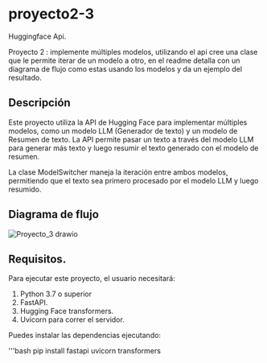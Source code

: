 # proyecto2-3

Huggingface Api.

Proyecto 2 : implemente múltiples modelos, utilizando el api cree una clase que le permite iterar de un modelo a otro, en el readme detalla con un diagrama de flujo como estas usando los modelos y da un ejemplo del resultado.

## Descripción

Este proyecto utiliza la API de Hugging Face para implementar múltiples modelos, como un modelo LLM (Generador de texto) y un modelo de Resumen de texto. La API permite pasar un texto a través del modelo LLM para generar más texto y luego resumir el texto generado con el modelo de resumen.

La clase ModelSwitcher maneja la iteración entre ambos modelos, permitiendo que el texto sea primero procesado por el modelo LLM y luego resumido.

## Diagrama de flujo

![Proyecto_3 drawio](https://github.com/user-attachments/assets/0b2b83c9-4e2d-47ff-adf3-a33a24891320)

## Requisitos.

Para ejecutar este proyecto, el usuario necesitará:

1. Python 3.7 o superior
2. FastAPI.
3. Hugging Face transformers.
4. Uvicorn para correr el servidor.

Puedes instalar las dependencias ejecutando:

'''bash
pip install fastapi uvicorn transformers




